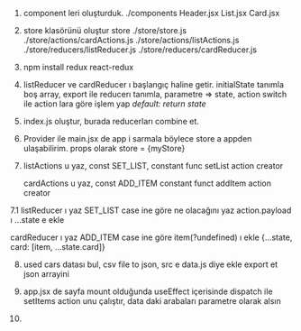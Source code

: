 1. component leri oluşturduk. ./components
   Header.jsx
   List.jsx
   Card.jsx

2. store klasörünü oluştur
   store
   ./store/store.js
   ./store/actions/cardActions.js
   ./store/actions/listActions.js
   ./store/reducers/listReducer.js
   ./store/reducers/cardReducer.js

3. npm install redux react-redux

4. listReducer ve cardReducer ı başlangıç haline getir.
   initialState tanımla boş array,
   export ile reducerı tanımla, parametre => state, action
   switch ile action lara göre işlem yap _default: return state_

5. index.js oluştur, burada reducerları combine et.

6. Provider ile main.jsx de app i sarmala böylece store a appden ulaşabilirim. props olarak store = {myStore}

7. listActions u yaz,
   const SET_LIST, constant
   func setList action creator

   cardActions u yaz,
   const ADD_ITEM constant
   funct addItem action creator

7.1
listReducer ı yaz
SET_LIST case ine göre ne olacağını yaz
action.payload ı ...state e ekle

cardReducer ı yaz
ADD_ITEM case ine göre item(?undefined) ı ekle
{...state, card: [item, ...state.card]}

8. used cars datası bul, csv file to json, src e data.js diye ekle export et json arrayini

9. app.jsx de sayfa mount olduğunda useEffect içerisinde dispatch ile setItems action unu çalıştır, data daki arabaları parametre olarak alsın

10.
